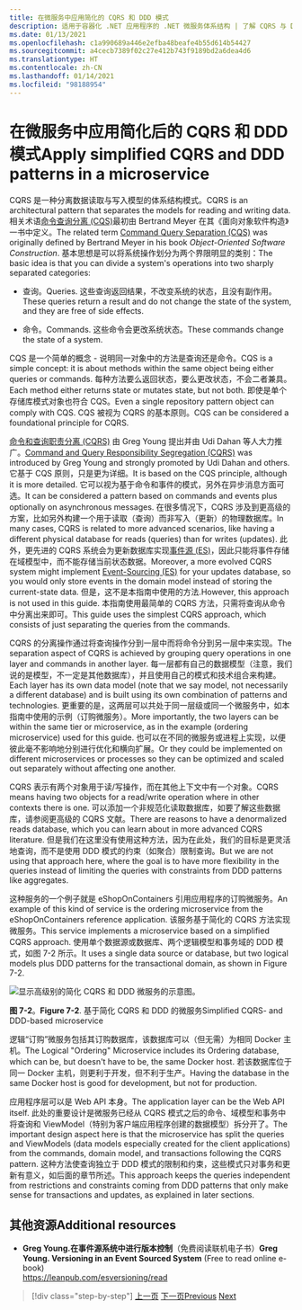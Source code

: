 ```yaml
---
title: 在微服务中应用简化的 CQRS 和 DDD 模式
description: 适用于容器化 .NET 应用程序的 .NET 微服务体系结构 | 了解 CQRS 与 DDD 模式之间的整体关系。
ms.date: 01/13/2021
ms.openlocfilehash: c1a990689a446e2efba48beafe4b55d614b54427
ms.sourcegitcommit: a4cecb7389f02c27e412b743f9189bd2a6dea4d6
ms.translationtype: HT
ms.contentlocale: zh-CN
ms.lasthandoff: 01/14/2021
ms.locfileid: "98188954"
---
```

# <a name="apply-simplified-cqrs-and-ddd-patterns-in-a-microservice"></a><span data-ttu-id="e33c9-103">在微服务中应用简化后的 CQRS 和 DDD 模式</span><span class="sxs-lookup"><span data-stu-id="e33c9-103">Apply simplified CQRS and DDD patterns in a microservice</span></span>

<span data-ttu-id="e33c9-104">CQRS 是一种分离数据读取与写入模型的体系结构模式。</span><span class="sxs-lookup"><span data-stu-id="e33c9-104">CQRS is an architectural pattern that separates the models for reading and writing data.</span></span> <span data-ttu-id="e33c9-105">相关术语[命令查询分离 (CQS)](https://martinfowler.com/bliki/CommandQuerySeparation.html)最初由 Bertrand Meyer 在其《面向对象软件构造》一书中定义。</span><span class="sxs-lookup"><span data-stu-id="e33c9-105">The related term [Command Query Separation (CQS)](https://martinfowler.com/bliki/CommandQuerySeparation.html) was originally defined by Bertrand Meyer in his book *Object-Oriented Software Construction*.</span></span> <span data-ttu-id="e33c9-106">基本思想是可以将系统操作划分为两个界限明显的类别：</span><span class="sxs-lookup"><span data-stu-id="e33c9-106">The basic idea is that you can divide a system's operations into two sharply separated categories:</span></span>

- <span data-ttu-id="e33c9-107">查询。</span><span class="sxs-lookup"><span data-stu-id="e33c9-107">Queries.</span></span> <span data-ttu-id="e33c9-108">这些查询返回结果，不改变系统的状态，且没有副作用。</span><span class="sxs-lookup"><span data-stu-id="e33c9-108">These queries return a result and do not change the state of the system, and they are free of side effects.</span></span>

- <span data-ttu-id="e33c9-109">命令。</span><span class="sxs-lookup"><span data-stu-id="e33c9-109">Commands.</span></span> <span data-ttu-id="e33c9-110">这些命令会更改系统状态。</span><span class="sxs-lookup"><span data-stu-id="e33c9-110">These commands change the state of a system.</span></span>

<span data-ttu-id="e33c9-111">CQS 是一个简单的概念 - 说明同一对象中的方法是查询还是命令。</span><span class="sxs-lookup"><span data-stu-id="e33c9-111">CQS is a simple concept: it is about methods within the same object being either queries or commands.</span></span> <span data-ttu-id="e33c9-112">每种方法要么返回状态，要么更改状态，不会二者兼具。</span><span class="sxs-lookup"><span data-stu-id="e33c9-112">Each method either returns state or mutates state, but not both.</span></span> <span data-ttu-id="e33c9-113">即使是单个存储库模式对象也符合 CQS。</span><span class="sxs-lookup"><span data-stu-id="e33c9-113">Even a single repository pattern object can comply with CQS.</span></span> <span data-ttu-id="e33c9-114">CQS 被视为 CQRS 的基本原则。</span><span class="sxs-lookup"><span data-stu-id="e33c9-114">CQS can be considered a foundational principle for CQRS.</span></span>

<span data-ttu-id="e33c9-115">[命令和查询职责分离 (CQRS)](https://martinfowler.com/bliki/CQRS.html) 由 Greg Young 提出并由 Udi Dahan 等人大力推广。</span><span class="sxs-lookup"><span data-stu-id="e33c9-115">[Command and Query Responsibility Segregation (CQRS)](https://martinfowler.com/bliki/CQRS.html) was introduced by Greg Young and strongly promoted by Udi Dahan and others.</span></span> <span data-ttu-id="e33c9-116">它基于 CQS 原则，只是更为详细。</span><span class="sxs-lookup"><span data-stu-id="e33c9-116">It is based on the CQS principle, although it is more detailed.</span></span> <span data-ttu-id="e33c9-117">它可以视为基于命令和事件的模式，另外在异步消息方面可选。</span><span class="sxs-lookup"><span data-stu-id="e33c9-117">It can be considered a pattern based on commands and events plus optionally on asynchronous messages.</span></span> <span data-ttu-id="e33c9-118">在很多情况下，CQRS 涉及到更高级的方案，比如另外构建一个用于读取（查询）而非写入（更新）的物理数据库。</span><span class="sxs-lookup"><span data-stu-id="e33c9-118">In many cases, CQRS is related to more advanced scenarios, like having a different physical database for reads (queries) than for writes (updates).</span></span> <span data-ttu-id="e33c9-119">此外，更先进的 CQRS 系统会为更新数据库实现[事件源 (ES)](https://martinfowler.com/eaaDev/EventSourcing.html)，因此只能将事件存储在域模型中，而不能存储当前状态数据。</span><span class="sxs-lookup"><span data-stu-id="e33c9-119">Moreover, a more evolved CQRS system might implement [Event-Sourcing (ES)](https://martinfowler.com/eaaDev/EventSourcing.html) for your updates database, so you would only store events in the domain model instead of storing the current-state data.</span></span> <span data-ttu-id="e33c9-120">但是，这不是本指南中使用的方法.</span><span class="sxs-lookup"><span data-stu-id="e33c9-120">However, this approach is not used in this guide.</span></span> <span data-ttu-id="e33c9-121">本指南使用最简单的 CQRS 方法，只需将查询从命令中分离出来即可。</span><span class="sxs-lookup"><span data-stu-id="e33c9-121">This guide uses the simplest CQRS approach, which consists of just separating the queries from the commands.</span></span>

<span data-ttu-id="e33c9-122">CQRS 的分离操作通过将查询操作分到一层中而将命令分到另一层中来实现。</span><span class="sxs-lookup"><span data-stu-id="e33c9-122">The separation aspect of CQRS is achieved by grouping query operations in one layer and commands in another layer.</span></span> <span data-ttu-id="e33c9-123">每一层都有自己的数据模型（注意，我们说的是模型，不一定是其他数据库），并且使用自己的模式和技术组合来构建。</span><span class="sxs-lookup"><span data-stu-id="e33c9-123">Each layer has its own data model (note that we say model, not necessarily a different database) and is built using its own combination of patterns and technologies.</span></span> <span data-ttu-id="e33c9-124">更重要的是，这两层可以共处于同一层级或同一个微服务中，如本指南中使用的示例（订购微服务）。</span><span class="sxs-lookup"><span data-stu-id="e33c9-124">More importantly, the two layers can be within the same tier or microservice, as in the example (ordering microservice) used for this guide.</span></span> <span data-ttu-id="e33c9-125">也可以在不同的微服务或进程上实现，以便彼此毫不影响地分别进行优化和横向扩展。</span><span class="sxs-lookup"><span data-stu-id="e33c9-125">Or they could be implemented on different microservices or processes so they can be optimized and scaled out separately without affecting one another.</span></span>

<span data-ttu-id="e33c9-126">CQRS 表示有两个对象用于读/写操作，而在其他上下文中有一个对象。</span><span class="sxs-lookup"><span data-stu-id="e33c9-126">CQRS means having two objects for a read/write operation where in other contexts there is one.</span></span> <span data-ttu-id="e33c9-127">可以添加一个非规范化读取数据库，如要了解这些数据库，请参阅更高级的 CQRS 文献。</span><span class="sxs-lookup"><span data-stu-id="e33c9-127">There are reasons to have a denormalized reads database, which you can learn about in more advanced CQRS literature.</span></span> <span data-ttu-id="e33c9-128">但是我们在这里没有使用这种方法，因为在此处，我们的目标是更灵活地查询，而不是使用 DDD 模式的约束（如聚合）限制查询。</span><span class="sxs-lookup"><span data-stu-id="e33c9-128">But we are not using that approach here, where the goal is to have more flexibility in the queries instead of limiting the queries with constraints from DDD patterns like aggregates.</span></span>

<span data-ttu-id="e33c9-129">这种服务的一个例子就是 eShopOnContainers 引用应用程序的订购微服务。</span><span class="sxs-lookup"><span data-stu-id="e33c9-129">An example of this kind of service is the ordering microservice from the eShopOnContainers reference application.</span></span> <span data-ttu-id="e33c9-130">该服务基于简化的 CQRS 方法实现微服务。</span><span class="sxs-lookup"><span data-stu-id="e33c9-130">This service implements a microservice based on a simplified CQRS approach.</span></span> <span data-ttu-id="e33c9-131">使用单个数据源或数据库、两个逻辑模型和事务域的 DDD 模式，如图 7-2 所示。</span><span class="sxs-lookup"><span data-stu-id="e33c9-131">It uses a single data source or database, but two logical models plus DDD patterns for the transactional domain, as shown in Figure 7-2.</span></span>

![显示高级别的简化 CQRS 和 DDD 微服务的示意图。](./media/apply-simplified-microservice-cqrs-ddd-patterns/simplified-cqrs-ddd-microservice.png)

<span data-ttu-id="e33c9-133">**图 7-2**。</span><span class="sxs-lookup"><span data-stu-id="e33c9-133">**Figure 7-2**.</span></span> <span data-ttu-id="e33c9-134">基于简化 CQRS 和 DDD 的微服务</span><span class="sxs-lookup"><span data-stu-id="e33c9-134">Simplified CQRS- and DDD-based microservice</span></span>

<span data-ttu-id="e33c9-135">逻辑“订购”微服务包括其订购数据库，该数据库可以（但无需）为相同 Docker 主机。</span><span class="sxs-lookup"><span data-stu-id="e33c9-135">The Logical "Ordering" Microservice includes its Ordering database, which can be, but doesn't have to be, the same Docker host.</span></span> <span data-ttu-id="e33c9-136">若该数据库位于同一 Docker 主机，则更利于开发，但不利于生产。</span><span class="sxs-lookup"><span data-stu-id="e33c9-136">Having the database in the same Docker host is good for development, but not for production.</span></span>

<span data-ttu-id="e33c9-137">应用程序层可以是 Web API 本身。</span><span class="sxs-lookup"><span data-stu-id="e33c9-137">The application layer can be the Web API itself.</span></span> <span data-ttu-id="e33c9-138">此处的重要设计是微服务已经从 CQRS 模式之后的命令、域模型和事务中将查询和 ViewModel（特别为客户端应用程序创建的数据模型）拆分开了。</span><span class="sxs-lookup"><span data-stu-id="e33c9-138">The important design aspect here is that the microservice has split the queries and ViewModels (data models especially created for the client applications) from the commands, domain model, and transactions following the CQRS pattern.</span></span> <span data-ttu-id="e33c9-139">这种方法使查询独立于 DDD 模式的限制和约束，这些模式只对事务和更新有意义，如后面的章节所述。</span><span class="sxs-lookup"><span data-stu-id="e33c9-139">This approach keeps the queries independent from restrictions and constraints coming from DDD patterns that only make sense for transactions and updates, as explained in later sections.</span></span>

## <a name="additional-resources"></a><span data-ttu-id="e33c9-140">其他资源</span><span class="sxs-lookup"><span data-stu-id="e33c9-140">Additional resources</span></span>

- <span data-ttu-id="e33c9-141">**Greg Young.在事件源系统中进行版本控制**（免费阅读联机电子书）</span><span class="sxs-lookup"><span data-stu-id="e33c9-141">**Greg Young. Versioning in an Event Sourced System** (Free to read online e-book) </span></span>\
   <https://leanpub.com/esversioning/read>

>[!div class="step-by-step"]
><span data-ttu-id="e33c9-142">[上一页](index.md)
>[下一页](eshoponcontainers-cqrs-ddd-microservice.md)</span><span class="sxs-lookup"><span data-stu-id="e33c9-142">[Previous](index.md)
[Next](eshoponcontainers-cqrs-ddd-microservice.md)</span></span>
